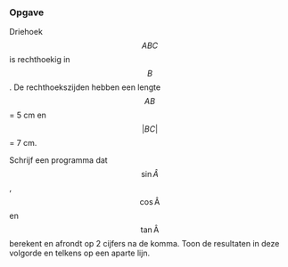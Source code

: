 ### Opgave

Driehoek $$ABC$$ is rechthoekig in $$B$$. De rechthoekszijden hebben een lengte $$AB$$ = 5 cm en $$|BC|$$ = 7 cm.

Schrijf een programma dat $$\sin \hat A$$, $$\mathsf{\cos \hat A}$$ en $$\mathsf{\tan \hat A}$$ berekent en afrondt op 2 cijfers na de komma. Toon de resultaten in deze volgorde en telkens op een aparte lijn.
